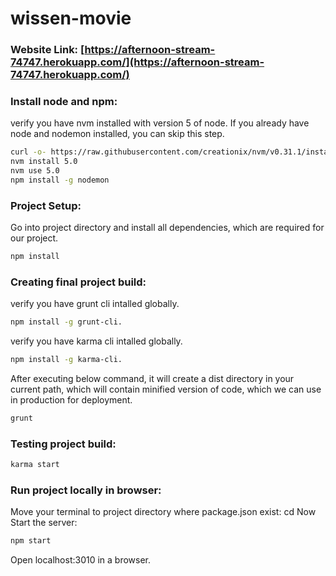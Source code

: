 # wissen-movie

### Website Link: [https://afternoon-stream-74747.herokuapp.com/](https://afternoon-stream-74747.herokuapp.com/)

### Install node and npm:

verify you have nvm installed with version 5 of node. If you already have node and nodemon installed, you can skip this step.

```sh
curl -o- https://raw.githubusercontent.com/creationix/nvm/v0.31.1/install.sh | bash
nvm install 5.0
nvm use 5.0
npm install -g nodemon
```

### Project Setup:
Go into project directory and install all dependencies, which are required for our project.

```sh
npm install
```

### Creating final project build:

verify you have grunt cli intalled globally.

```sh
npm install -g grunt-cli.
```

verify you have karma cli intalled globally.

```sh
npm install -g karma-cli.
```

After executing below command, it will create a dist directory in your current path, which will contain minified version of code, which we can use in production for deployment.

```sh
grunt
```


### Testing project build:

```sh
karma start
```

### Run project locally in browser:

Move your terminal to project directory where package.json exist: cd <path-to-project>
Now Start the server:

```sh
npm start
```

Open localhost:3010 in a browser.
